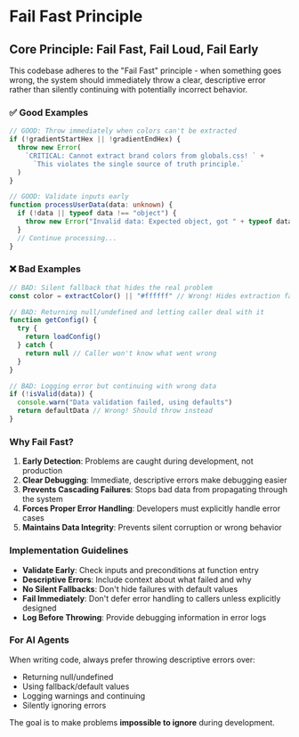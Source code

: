 # Fail Fast Principle

## Core Principle: Fail Fast, Fail Loud, Fail Early

This codebase adheres to the "Fail Fast" principle - when something goes wrong,
the system should immediately throw a clear, descriptive error rather than
silently continuing with potentially incorrect behavior.

### ✅ Good Examples

```typescript
// GOOD: Throw immediately when colors can't be extracted
if (!gradientStartHex || !gradientEndHex) {
  throw new Error(
    `CRITICAL: Cannot extract brand colors from globals.css! ` +
      `This violates the single source of truth principle.`
  )
}
```

```typescript
// GOOD: Validate inputs early
function processUserData(data: unknown) {
  if (!data || typeof data !== "object") {
    throw new Error("Invalid data: Expected object, got " + typeof data)
  }
  // Continue processing...
}
```

### ❌ Bad Examples

```typescript
// BAD: Silent fallback that hides the real problem
const color = extractColor() || "#ffffff" // Wrong! Hides extraction failure

// BAD: Returning null/undefined and letting caller deal with it
function getConfig() {
  try {
    return loadConfig()
  } catch {
    return null // Caller won't know what went wrong
  }
}

// BAD: Logging error but continuing with wrong data
if (!isValid(data)) {
  console.warn("Data validation failed, using defaults")
  return defaultData // Wrong! Should throw instead
}
```

### Why Fail Fast?

1. **Early Detection**: Problems are caught during development, not production
2. **Clear Debugging**: Immediate, descriptive errors make debugging easier
3. **Prevents Cascading Failures**: Stops bad data from propagating through the
   system
4. **Forces Proper Error Handling**: Developers must explicitly handle error
   cases
5. **Maintains Data Integrity**: Prevents silent corruption or wrong behavior

### Implementation Guidelines

- **Validate Early**: Check inputs and preconditions at function entry
- **Descriptive Errors**: Include context about what failed and why
- **No Silent Fallbacks**: Don't hide failures with default values
- **Fail Immediately**: Don't defer error handling to callers unless explicitly
  designed
- **Log Before Throwing**: Provide debugging information in error logs


### For AI Agents

When writing code, always prefer throwing descriptive errors over:

- Returning null/undefined
- Using fallback/default values
- Logging warnings and continuing
- Silently ignoring errors

The goal is to make problems **impossible to ignore** during development.
